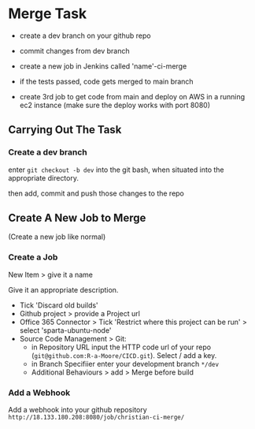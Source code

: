 # Merge Task

- create a dev branch on your github repo

- commit changes from dev branch

- create a new job in Jenkins called 'name'-ci-merge

- if the tests passed, code gets merged to main branch

- create 3rd job to get code from main and deploy on AWS in a running ec2 instance (make sure the deploy works with port 8080)

## Carrying Out The Task

### Create a dev branch

enter `git checkout -b dev` into the git bash, when situated into the appropriate directory.

then add, commit and push those changes to the repo

## Create A New Job to Merge

(Create a new job like normal)

### Create a Job

New Item > give it a name

Give it an appropriate description.

- Tick 'Discard old builds'
- Github project > provide a Project url
- Office 365 Connector > Tick 'Restrict where this project can be run' > select 'sparta-ubuntu-node'
- Source Code Management > Git: 
    - in Repository URL input the HTTP code url of your repo (`git@github.com:R-a-Moore/CICD.git`). Select / add a key.
    - in Branch Specifiier enter your development branch `*/dev`
    - Additional Behaviours > add > Merge before build

### Add a Webhook

Add a webhook into your github repository
`http://18.133.180.208:8080/job/christian-ci-merge/`


